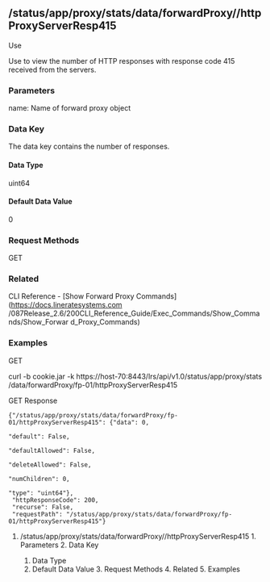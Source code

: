 ## /status/app/proxy/stats/data/forwardProxy/<name>/httpProxyServerResp415

Use

Use to view the number of HTTP responses with response code 415 received from
the servers.

### Parameters

name: Name of forward proxy object

### Data Key

The data key contains the number of responses.

#### Data Type

uint64

#### Default Data Value

0

### Request Methods

GET

### Related

CLI Reference - [Show Forward Proxy Commands](https://docs.lineratesystems.com
/087Release_2.6/200CLI_Reference_Guide/Exec_Commands/Show_Commands/Show_Forwar
d_Proxy_Commands)

### Examples

GET

curl -b cookie.jar -k https://host-70:8443/lrs/api/v1.0/status/app/proxy/stats
/data/forwardProxy/fp-01/httpProxyServerResp415

GET Response

    
    {"/status/app/proxy/stats/data/forwardProxy/fp-01/httpProxyServerResp415": {"data": 0,
                                                                                 "default": False,
                                                                                 "defaultAllowed": False,
                                                                                 "deleteAllowed": False,
                                                                                 "numChildren": 0,
                                                                                 "type": "uint64"},
     "httpResponseCode": 200,
     "recurse": False,
     "requestPath": "/status/app/proxy/stats/data/forwardProxy/fp-01/httpProxyServerResp415"}
    

  1. /status/app/proxy/stats/data/forwardProxy/<name>/httpProxyServerResp415
    1. Parameters
    2. Data Key
      1. Data Type
      2. Default Data Value
    3. Request Methods
    4. Related
    5. Examples

